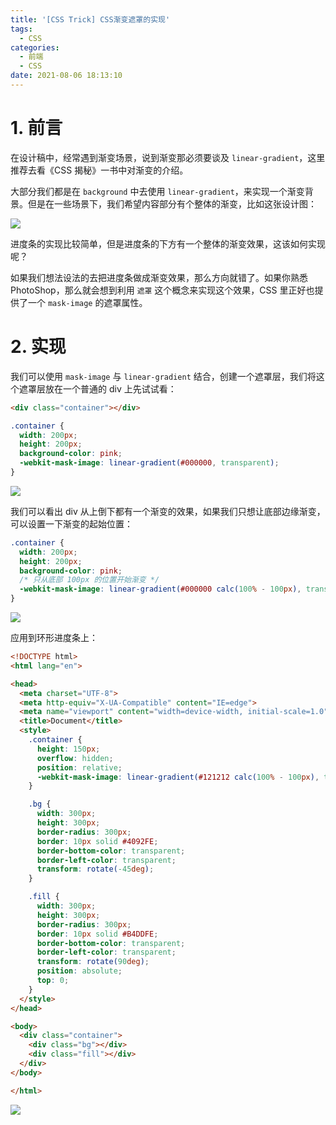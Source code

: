 ```yaml
---
title: '[CSS Trick] CSS渐变遮罩的实现'
tags:
  - CSS
categories:
  - 前端
  - CSS
date: 2021-08-06 18:13:10
---
```


# 1. 前言

在设计稿中，经常遇到渐变场景，说到渐变那必须要谈及 `linear-gradient`，这里推荐去看《CSS 揭秘》一书中对渐变的介绍。

大部分我们都是在 `background` 中去使用 `linear-gradient`，来实现一个渐变背景。但是在一些场景下，我们希望内容部分有个整体的渐变，比如这张设计图：

![](https://i.loli.net/2021/08/06/BbVJivP7pYyksK6.png)

进度条的实现比较简单，但是进度条的下方有一个整体的渐变效果，这该如何实现呢？

如果我们想法设法的去把进度条做成渐变效果，那么方向就错了。如果你熟悉 PhotoShop，那么就会想到利用 `遮罩` 这个概念来实现这个效果，CSS 里正好也提供了一个 `mask-image` 的遮罩属性。

# 2. 实现

我们可以使用 `mask-image` 与 `linear-gradient` 结合，创建一个遮罩层，我们将这个遮罩层放在一个普通的 div 上先试试看：

```html
<div class="container"></div>
```

```css
.container {
  width: 200px;
  height: 200px;
  background-color: pink;
  -webkit-mask-image: linear-gradient(#000000, transparent);
}
```

![](https://i.loli.net/2021/08/06/frazPU5HQNnvJEt.png)

我们可以看出 div 从上倒下都有一个渐变的效果，如果我们只想让底部边缘渐变，可以设置一下渐变的起始位置：

```css
.container {
  width: 200px;
  height: 200px;
  background-color: pink;
  /* 只从底部 100px 的位置开始渐变 */
  -webkit-mask-image: linear-gradient(#000000 calc(100% - 100px), transparent);
}
```

![](https://i.loli.net/2021/08/06/juRf7dDCQpL6Z3z.png)

应用到环形进度条上：

```html
<!DOCTYPE html>
<html lang="en">

<head>
  <meta charset="UTF-8">
  <meta http-equiv="X-UA-Compatible" content="IE=edge">
  <meta name="viewport" content="width=device-width, initial-scale=1.0">
  <title>Document</title>
  <style>
    .container {
      height: 150px;
      overflow: hidden;
      position: relative;
      -webkit-mask-image: linear-gradient(#121212 calc(100% - 100px), transparent);
    }

    .bg {
      width: 300px;
      height: 300px;
      border-radius: 300px;
      border: 10px solid #4092FE;
      border-bottom-color: transparent;
      border-left-color: transparent;
      transform: rotate(-45deg);
    }

    .fill {
      width: 300px;
      height: 300px;
      border-radius: 300px;
      border: 10px solid #B4DDFE;
      border-bottom-color: transparent;
      border-left-color: transparent;
      transform: rotate(90deg);
      position: absolute;
      top: 0;
    }
  </style>
</head>

<body>
  <div class="container">
    <div class="bg"></div>
    <div class="fill"></div>
  </div>
</body>

</html>
```

![](https://i.loli.net/2021/08/06/aF2hqwDV5mRWrbL.png)